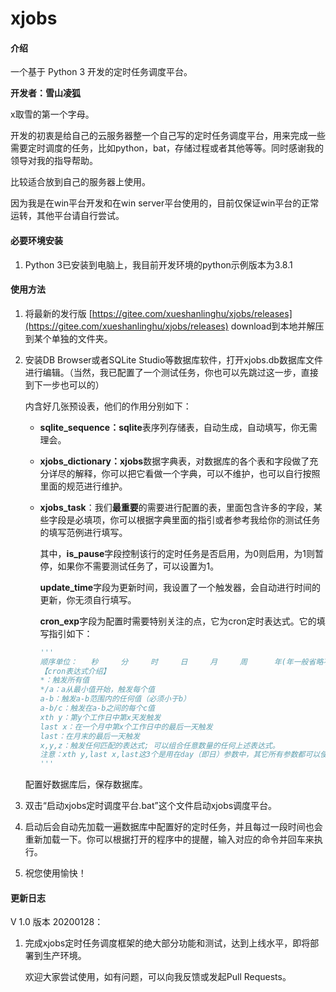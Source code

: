 # xjobs



#### 介绍
一个基于 Python 3 开发的定时任务调度平台。

**开发者：雪山凌狐**

x取雪的第一个字母。

开发的初衷是给自己的云服务器整一个自己写的定时任务调度平台，用来完成一些需要定时调度的任务，比如python，bat，存储过程或者其他等等。同时感谢我的领导对我的指导帮助。

比较适合放到自己的服务器上使用。

因为我是在win平台开发和在win server平台使用的，目前仅保证win平台的正常运转，其他平台请自行尝试。



#### 必要环境安装

1. Python 3已安装到电脑上，我目前开发环境的python示例版本为3.8.1



#### 使用方法

1. 将最新的发行版 [https://gitee.com/xueshanlinghu/xjobs/releases](https://gitee.com/xueshanlinghu/xjobs/releases) download到本地并解压到某个单独的文件夹。

2. 安装DB Browser或者SQLite Studio等数据库软件，打开xjobs.db数据库文件进行编辑。（当然，我已配置了一个测试任务，你也可以先跳过这一步，直接到下一步也可以的）

   内含好几张预设表，他们的作用分别如下：

   - **sqlite_sequence：sqlite**表序列存储表，自动生成，自动填写，你无需理会。

   - **xjobs_dictionary：xjobs**数据字典表，对数据库的各个表和字段做了充分详尽的解释，你可以把它看做一个字典，可以不维护，也可以自行按照里面的规范进行维护。

   - **xjobs_task**：我们**最重要**的需要进行配置的表，里面包含许多的字段，某些字段是必填项，你可以根据字典里面的指引或者参考我给你的测试任务的填写范例进行填写。

     其中，**is_pause**字段控制该行的定时任务是否启用，为0则启用，为1则暂停，如果你不需要测试任务了，可以设置为1。

     **update_time**字段为更新时间，我设置了一个触发器，会自动进行时间的更新，你无须自行填写。

     **cron_exp**字段为配置时需要特别关注的点，它为cron定时表达式。它的填写指引如下：

     ```python
     '''
     顺序单位：   秒     分     时     日     月     周      年(年一般省略不写)
     【cron表达式介绍】
     *：触发所有值
     */a：a从最小值开始，触发每个值
     a-b：触发a-b范围内的任何值（必须小于b）
     a-b/c：触发在a-b之间的每个c值
     xth y：第y个工作日中第x天发触发
     last x：在一个月中第x个工作日中的最后一天触发
     last：在月末的最后一天触发
     x,y,z：触发任何匹配的表达式; 可以组合任意数量的任何上述表达式。
     注意：xth y,last x,last这3个是用在day（即日）参数中，其它所有参数都可以使用。
     '''
     ```

    配置好数据库后，保存数据库。

3. 双击“启动xjobs定时调度平台.bat”这个文件启动xjobs调度平台。

4. 启动后会自动先加载一遍数据库中配置好的定时任务，并且每过一段时间也会重新加载一下。你可以根据打开的程序中的提醒，输入对应的命令并回车来执行。

5. 祝您使用愉快！



#### 更新日志
V 1.0 版本 20200128：

1. 完成xjobs定时任务调度框架的绝大部分功能和测试，达到上线水平，即将部署到生产环境。

   欢迎大家尝试使用，如有问题，可以向我反馈或发起Pull Requests。




